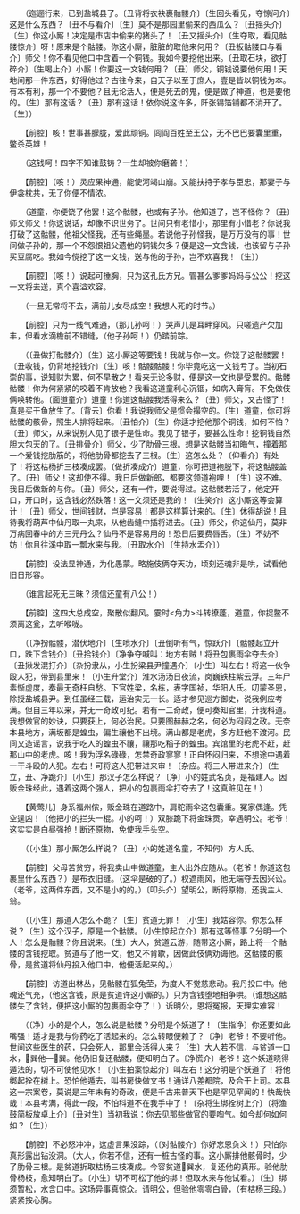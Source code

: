 <!-- { "loadSidebar": true } -->
　　（迤逦行来，已到盐城县了。〔丑背将衣袂裹骷髅介〕〔生回头看见，夺惊问介〕这是什么东西？〔丑不与看介〕〔生〕莫不是那园里偷来的西瓜么？〔丑摇头介〕〔生〕你这小厮！决定是市店中偷来的猪头了！〔丑又摇头介〕〔生夺取，看见骷髅惊介〕呀！原来是个骷髅。你这小厮，脏脏的取他来何用？〔丑扳骷髅口与看介〕师父！你不看见他口中含着一个铜钱。我如今要挖他出来。〔丑取石块，欲打碎介〕〔生喝止介〕小厮！你要这一文钱何用？〔丑〕师父，铜钱说要他何用！天地间那一件东西，好得他过？古往今来，自天子以至于庶人，壹是皆以铜钱为本。有本有利，那一个不要他？且无论活人，便是死去的鬼，便是做了神道，也是要他的。〔生〕那有这话？〔丑〕那有这话！依你说这许多，阡张锡箔铺都不消开了。〔生〕） 

　　【前腔】咳！世事甚朦胧，爱此顽铜。闾阎百姓至王公，无不巴巴要囊里重，鳖杀英雄！ 

　　（这钱呵！四字不知谁鼓铸？一生却被你磨砻！） 

　　【前腔】（咳！）灵应果神通，能使河竭山崩。又能扶持子孝与臣忠，那妻子与伊衾枕共，无了你便不情浓。 

　　（道童，你便饶了他罢！这个骷髅，也或有子孙。他知道了，岂不怪你？〔丑〕师父师父！你这说话，却像不识世务了。世间只有老惜小，那里有小惜老？你说我打破了这骷髅，他祖父怪我，还有些绳墨。若说他子孙怪我，是万万没有的事！世间做子孙的，那一个不怨恨祖父遗他的铜钱欠多？便是这一文含钱，也该留与子孙买豆腐吃。我如今傥挖了这一文钱，送与他的子孙，岂不欢喜我！〔生〕） 

　　【前腔】（咳！）说起可捶胸，只为这孔氏方兄。管甚么爹爹妈妈与公公！挖这一文将去送，真个喜溢欢容。 

　　（一旦无常将不去，满前儿女尽成空！我想人死的时节。） 

　　【前腔】只为一线气难通，（那儿孙呵！）哭声儿是耳畔穿风。只嗟遗产欠加丰，但看水滴檐前不错缝，（他子孙呵！）仍踏前踪。 

　　（〔丑做打骷髅介〕〔生〕这小厮这等要钱！我就与你一文。你饶了这骷髅罢！〔丑收钱，仍背地挖钱介〕〔生〕咳！骷髅骷髅！你毕竟吃这一文钱亏了。当初石崇的事，说知财为累，何不早散之！看来无论多财，便是这一文也是受累的。骷髅骷髅！你为何紧紧的咬着不肯放他？我看这道童利心沉锢，如病入膏肓。不免做伎俩唤转他。〔面道童介〕道童！你道这骷髅我活得来么？〔丑〕师父，又古怪了！真是买干鱼放生了。〔背云〕你看！我说我师父是惯会撮空的。〔生〕道童，你可将骷髅的骸骨，照生人排将起来。〔丑怕介〕〔生〕你适才挖他那个铜钱，如何不怕？〔丑〕师父，从来说别人见了银子是性命。我见了银子，要甚么性命！挖铜钱自然胆大包天的了。〔丑排骨介〕师父，少了肋骨三根。想是这骷髅当初晦气，撞着那一个爱钱挖肋筋的，将他肋骨都挖去了三根。〔生〕这怎么处？〔仰看介〕有处了！将这枯杨折三枝凑成罢。〔做折凑成介〕道童，你可把道袍脱下，将这骷髅盖了。〔丑〕师父！这却使不得。我日后做新郎，都要这领道袍哩！〔生〕这不难。我日后做新的与你。〔丑〕师父，还有一件，要说得过。这骷髅若活了，他定开口，开口时，这含钱必然跌落！这一文须还是我的！〔生笑介〕这小厮这等会算计！〔丑〕师父，世间钱财，岂是容易！都是这样算计来的。〔生〕休得胡说！且待我将葫芦中仙丹取一丸来，从他齿缝中插将进去。〔丑〕师父，你这仙丹，莫非万病回春中的方三元丹么？仙丹不是容易用的！恐日后要费唇舌。〔生〕不妨不妨！你且往溪中取一瓢水来与我。〔丑取水介〕〔生持水盂介〕） 

　　【前腔】设法显神通，为化愚蒙。略施伎俩夺天功，顷刻还魂非是哄，试看他旧日形容。 

　　（谁言起死无三昧？须信还童有八公！） 

　　【前腔】这四大总成空，聚散似翻风。霎时<角力>斗转撩蓬，道童，你捉鳖不须离这瓮，去听喉咙。 

　　（〔净扮骷髅，潜伏地介〕〔生喷水介〕〔丑倒听有气，惊跃介〕〔骷髅起立开口，跌下含钱介〕〔丑拾钱介〕〔净争夺喊叫：地方有贼！将丑包裹雨伞夺去介〕〔丑揪发混打介〕〔杂扮隶从，小生扮梁县尹撞遇介〕〔小生〕叫左右！将这一伙争殴人犯，带到县里来！〔小生升堂介〕淮水汤汤日夜流，岗巍铁柱紫云浮。三年尸素惭虚度，奏最无奇枉自愁。下官姓梁，名栋，表字国祯，华阳人氏。叨蒙圣恩，除授盐城县尹。到任虽经三载，运治实无一长。适才参见巡方御史，说我例应考满。但自三年以来，并无一奇政可纪。若有一二奇政，便可奏知官里，升我科道。我想做官的妙诀，只要获上，何必治民。只要图赫赫之名，何必为闷闷之政。无奈本县地方，满坂都是蝗虫，偏生禳他不出境。满山都是老虎，多方赶他不渡河。民间又造谣言，说我于吃人的蝗虫不禳，禳那吃稻子的蝗虫。宾馆里的老虎不赶，赶那山中的老虎。咳！我为浮名碌碌，怎禁奇政寥寥！正自怀闷归来，不想途中遇着一干斗殴的人犯。左右！可将这人犯带进来审！〔杂应。将三人带进来介〕〔生立，丑、净跪介〕〔小生〕那汉子怎么样说？〔净〕小的姓武名贞，是福建人。因贩金珠经此，遇着这两个强人，把小的包裹雨伞打夺去了！这真赃见在！） 

　　【黄莺儿】身系福州侬，贩金珠在道路中，肩驼雨伞这包囊重。冤家偶逢。凭空逞凶！（他把小的拦头一棍。小的呵！）双膝跪下将金珠贡。幸遇明公。老爷！这实实是白昼强抢！断还原物，免使我手头空。 

　　（〔小生〕那小厮怎么样说？〔丑〕小的姓道名童，不知何）方人氏。 

　　【前腔】父母苦贫穷，将我卖山中做道童，主人出外应随从。（老爷！你道这包裹里什么东西？）是布衣旧缝。（这伞是破的了。）权遮雨风，他无端夺去因兴讼。（老爷，这两件东西，又不是小的的。）〔叩头介〕望明公，断将原物，还我主人翁。 

　　（〔小生〕那道人怎么不跪？〔生〕贫道无罪！〔小生〕我姑容你。你怎么样说？〔生〕这个汉子，原是一个骷髅。〔小生惊起立介〕那有这等怪事？分明一个人！怎么是骷髅？你且说来。〔生〕大人，贫道云游，随带这小厮，路上将一个骷髅的含钱挖取。贫道与了他一文，他又不肯歇，因做此伎俩劝诲他。这骷髅的骸骨，是贫道将仙丹投入他口中，他便活起来的。） 

　　【前腔】访道出林丛，见骷髅在狐兔茔，为度人不觉慈悲动。我丹投口中。他魂还气充，（他这含钱，原是贫道许这小厮的。）只为含钱堕地相争哄。（谁想这骷髅失了含钱，便把这小厮的包裹雨伞夺了！）诉明公，恩将冤报，天理实难容！ 

　　（〔净〕小的是个人，怎么说是骷髅？分明是个妖道了！〔生指净〕你还要如此嘴强！适才是我与你药吃了活起来的。怎么转眼便赖了？〔净〕老爷！不要听他。世间这些医生的药，只会死人，那里会活得人来？〔生〕大人若不信，与贫道一口水，巽他一巽。他仍旧复还骷髅，便知明白了。〔净慌介〕老爷！这个妖道晓得遁法的，切不可使他见水！〔小生拍案惊起介〕叫左右！这分明是个妖道了！将他绑起拴在树上。恐怕他遁去，叫书房快做文书！通详八差都院，及合干上司。本县这一宗案卷，莫说是三年未有的奇政，便是千古来普天下也是罕见罕闻的！快哉快哉！本县考满，得此一段，不怕科道不在我手中了！〔杂将生绑拴树上介〕〔将渔鼓简板放卓上介〕〔丑对生〕当初我说：你去见那些做官的要啕气。如今却何如何如？〔生〕） 

　　【前腔】不必怒冲冲，这虚言果没踪，（〔对骷髅介〕你好忘恩负义！）只怕你真形露出钻没洞。（大人，你若不信，还有一桩古怪的事。这小厮排他骸骨时，少了肋骨三根。是贫道折取枯杨三枝凑成。今容贫道巽水，复还他的真形。验他肋骨杨枝，愈知明白了。〔小生〕切不可松了他的绑！但取水来与他试看。）〔生〕绑须暂松，水含口中。这场异事真惊众。请明公，但验他零零白骨，（有枯杨三段。）紧紧按心胸。 

